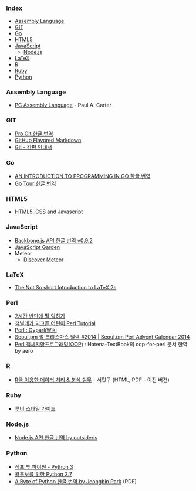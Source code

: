 ### Index

* [Assembly Language](#assembly-language)
* [GIT](#git)
* [Go](#go)
* [HTML5](#html5)
* [JavaScript](#javascript)
  * [Node.js](#nodejs)
* [LaTeX](#latex)
* [R](#r)
* [Ruby](#ruby)
* [Python](#python)


### Assembly Language

* [PC Assembly Language](http://drpaulcarter.com/pcasm/) - Paul A. Carter


### GIT

* [Pro Git 한글 번역](http://git-scm.com/book/ko/)
* [GitHub Flavored Markdown](https://help.github.com/articles/github-flavored-markdown)
* [Git - 간편 안내서](http://rogerdudler.github.io/git-guide/index.ko.html)


### Go

* [AN INTRODUCTION TO PROGRAMMING IN GO 한글 번역](http://www.codingnuri.com/golang-book/index.html)
* [Go Tour 한글 번역](http://go-tour-kr.appspot.com)


### HTML5

* [HTML5, CSS and Javascript](http://fromyou.tistory.com/581)


### JavaScript

* [Backbone.js API 한글 번역 v0.9.2](http://iwidgets.kr/document/backbonejs.html)
* [JavaScript Garden](http://bonsaiden.github.io/JavaScript-Garden/ko)
* Meteor
  * [Discover Meteor](http://kr.discovermeteor.com)


### LaTeX

* [The Not So short Introduction to LaTeX 2ε](http://www.ctan.org/tex-archive/info/lshort/korean)


### Perl

* [2시간 반만에 펄 익히기](http://qntm.org/files/perl/perl_kr.html)
* [책벌레가 되고픈 어린이 Perl Tutorial](http://eriny.net/p/perl)
* [Perl : GyparkWiki](http://gypark.pe.kr/wiki/Perl)
* [Seoul.pm 펄 크리스마스 달력 #2014 | Seoul.pm Perl Advent Calendar 2014](http://advent.perl.kr/2014/)
* [Perl 객체지향프로그래밍(OOP)](https://github.com/aero/perl_docs/blob/master/hatena_perl_oop.md) : Hatena-TextBook의 oop-for-perl 문서 한역 by aero


### R

* [R을 이용한 데이터 처리 & 분석 실무](http://r4pda.co.kr) - 서민구 (HTML, PDF - 이전 버젼)


### Ruby

* [루비 스타일 가이드](https://github.com/dalzony/ruby-style-guide/blob/master/README-koKR.md)


### Node.js

* [Node.js API 한글 번역 by outsideris](http://nodejs.sideeffect.kr/docs/)


### Python

* [점프 투 파이썬 - Python 3](https://wikidocs.net/book/1)
* [왕초보를 위한 Python 2.7](https://wikidocs.net/book/2)
* [A Byte of Python 한글 번역 by Jeongbin Park](http://byteofpython-korean.sourceforge.net/byte_of_python.pdf) (PDF)
